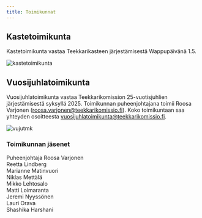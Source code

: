 ```yaml
---
title: Toimikunnat
---
```

## Kastetoimikunta

Kastetoimikunta vastaa Teekkarikasteen järjestämisestä Wappupäivänä 1.5.

![kastetoimikunta](/images/kastetoimikunta.jpg)

## Vuosijuhlatoimikunta

Vuosijuhlatoimikunta vastaa Teekkarikomission 25-vuotisjuhlien järjestämisestä syksyllä 2025. Toimikunnan puheenjohtajana toimii Roosa Varjonen ([roosa.varjonen@teekkarikomissio.fi](mailto:roosa.varjonen@teekkarikomissio.fi)). Koko toimikuntaan saa yhteyden osoitteesta [vuosijuhlatoimikunta@teekkarikomissio.fi](mailto:vuosijuhlatoimikunta@teekkarikomissio.fi).

![vujutmk](/images/vujutmk.jpg)

### Toimikunnan jäsenet

Puheenjohtaja Roosa Varjonen  
Reetta Lindberg  
Marianne Matinvuori  
Niklas Mettälä  
Mikko Lehtosalo  
Matti Loimaranta  
Jeremi Nyyssönen  
Lauri Orava  
Shashika Harshani  
